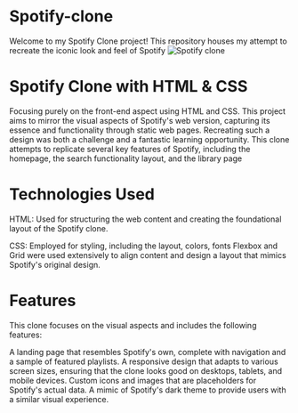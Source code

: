 # Spotify-clone
Welcome to my Spotify Clone project! This repository houses my attempt to recreate the iconic look and feel of Spotify
![Spotify clone](https://github.com/Akhilsa4932v/Spotify-clone/assets/137908360/39244a81-068d-4ed4-a1a0-7bc690074b8c)


# Spotify Clone with HTML & CSS
Focusing purely on the front-end aspect using HTML and CSS. This project aims to mirror the visual aspects of Spotify's web version, capturing its essence and functionality through static web pages.
Recreating such a design was both a challenge and a fantastic learning opportunity. This clone attempts to replicate several key features of Spotify, including the homepage, the search functionality layout, and the library page

# Technologies Used
HTML: Used for structuring the web content and creating the foundational layout of the Spotify clone.


CSS: Employed for styling, including the layout, colors, fonts  Flexbox and Grid were used extensively to align content and design a layout that mimics Spotify's original design.
# Features
This clone focuses on the visual aspects and includes the following features:

A landing page that resembles Spotify's own, complete with navigation and a sample of featured playlists.
A responsive design that adapts to various screen sizes, ensuring that the clone looks good on desktops, tablets, and mobile devices.
Custom icons and images that are placeholders for Spotify's actual data.
A mimic of Spotify's dark theme to provide users with a similar visual experience.

